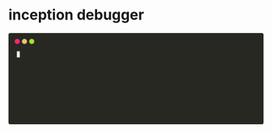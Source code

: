 # inception debugger


![alt text][python_binding]

[python_binding]: https://raw.githubusercontent.com/Inception-framework/inception/master/img/demo_debugger_lib.svg "Inception official logo"
